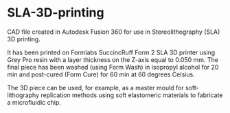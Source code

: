 # SLA-3D-printing
CAD file created in Autodesk Fusion 360 for use in Stereolithography (SLA) 3D printing.

It has been printed on Formlabs SuccincRuff Form 2 SLA 3D printer using Grey Pro resin with a layer thickness on the Z-axis equal to 0.050 mm. The final piece has been washed (using Form Wash) in isopropyl alcohol for 20 min and post-cured (Form Cure) for 60 min at 60 degrees Celsius.
 
The 3D piece can be used, for example, as a master mould for soft-lithography replication methods using soft elastomeric materials to fabricate a microfluidic chip.


